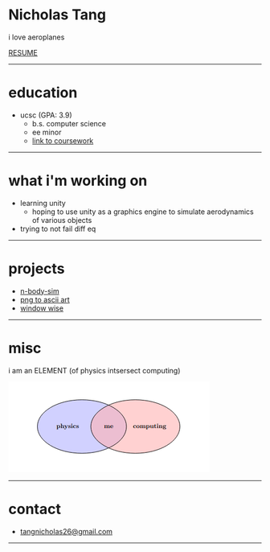# **Nicholas Tang**

i love aeroplanes

[RESUME](https://docs.google.com/document/d/1ATWdLgZeNuuMbrkygXd3X8yK5zObZiCE8n-l3l5jxFM/edit?usp=sharing)

---

# education
 - ucsc (GPA: 3.9)
   - b.s. computer science
   - ee minor
   - [link to coursework](https://docs.google.com/document/d/1e5zQoYm-ysLvuQymgnULH0l5_x1_kjQbUc3h2Cs5UnQ/edit?usp=sharing)

---

# what i'm working on
 - learning unity
   - hoping to use unity as a graphics engine to simulate aerodynamics of various objects
 - trying to not fail diff eq

---

# projects
 - [n-body-sim](https://github.com/nicholas-tangerine/n-body-sim)
 - [png to ascii art](https://github.com/nicholas-tangerine/png-to-text)
 - [window wise](https://github.com/nicholas-tangerine/WindowWise)

---

# misc
i am an ELEMENT (of physics intsersect computing)

![me](https://raw.githubusercontent.com/nicholas-tangerine/nicholas-tangerine.github.io/refs/heads/main/images/physics%20intersect%20computing.png)


---

# contact
 - [tangnicholas26@gmail.com](mailto:tangnicholas26@gmail.com)

---
